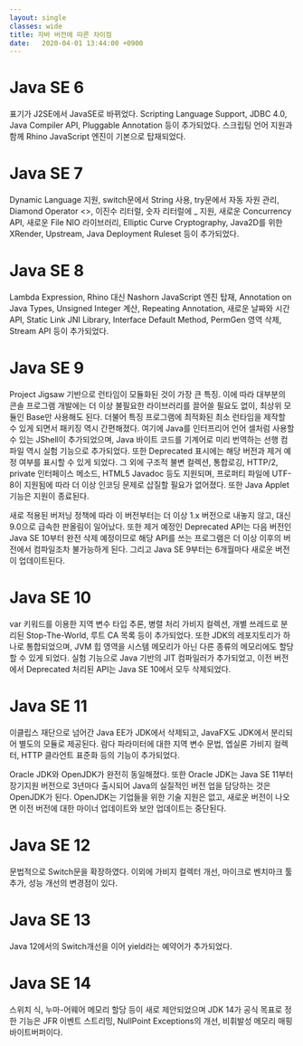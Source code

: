 ```yaml
---
layout: single
classes: wide
title: 자바 버전에 따른 차이점
date:	2020-04-01 13:44:00 +0900
---
```


# Java SE 6

표기가 J2SE에서 JavaSE로 바뀌었다.  Scripting Language Support, JDBC 4.0, Java Compiler API, Pluggable Annotation 등이 추가되었다. 스크립팅 언어 지원과 함께 Rhino JavaScript 엔진이 기본으로 탑재되었다.

#  Java SE 7

Dynamic Language 지원, switch문에서 String 사용, try문에서 자동 자원 관리, Diamond Operator <>, 이진수 리터럴, 숫자 리터럴에 _ 지원, 새로운 Concurrency API, 새로운 File NIO 라이브러리, Elliptic Curve Cryptography, Java2D를 위한 XRender, Upstream, Java Deployment Ruleset 등이 추가되었다.

# Java SE 8

Lambda Expression, Rhino 대신 Nashorn JavaScript 엔진 탑재, Annotation on Java Types, Unsigned Integer 계산, Repeating Annotation, 새로운 날짜와 시간 API, Static Link JNI Library, Interface Default Method, PermGen 영역 삭제, Stream API 등이 추가되었다.

#  Java SE 9

Project Jigsaw 기반으로 런타임이 모듈화된 것이 가장 큰 특징. 이에 따라 대부분의 콘솔 프로그램 개발에는 더 이상 불필요한 라이브러리를 끌어쓸 필요도 없이, 최상위 모듈인 Base만 사용해도 된다. 더불어 특징 프로그램에 최적화된 최소 런타임을 제작할 수 있게 되면서 패키징 역시 간편해졌다. 여기에 Java를 인터프리어 언어 셀처럼 사용할 수 있는 JShell이 추가되었으며, Java 바이트 코드를 기계어로 미리 번역하는 선행 컴파일 역시 실험 기능으로 추가되었다. 또한 Deprecated 표시에는 해당 버전과 제거 예정 여부를 표시할 수 있게 되었다. 그 외에 구조적 불변 컬렉션, 통합로깅, HTTP/2, private 인터페이스 메소드, HTML5 Javadoc 등도 지원되며, 프로퍼티 파일에 UTF-8이 지원됨에 따라 더 이상 인코딩 문제로 삽질할 필요가 없어졌다. 또한 Java Applet 기능은 지원이 종료된다. 

새로 적용된 버저닝 정책에 따라 이 버전부터는 더 이상 1.x 버전으로 내놓지 않고, 대신 9.0으로 급속한 판올림이 일어났다. 또한 제거 예정인 Deprecated API는 다음 버전인 Java SE 10부터 완전 삭제 예정이므로 해당 API를 쓰는 프로그램은 더 이상 이후의 버전에서 컴파일조차 불가능하게 된다. 그리고 Java SE 9부터는 6개월마다 새로운 버전이 업데이트된다.

#  Java SE 10

var 키워드를 이용한 지역 변수 타입 추론, 병렬 처리 가비지 컬렉션, 개별 쓰레드로 분리된 Stop-The-World, 루트 CA 목록 등이 추가되었다. 또한 JDK의 레포지토리가 하나로 통합되었으며, JVM 힙 영역을 시스템 메모리가 아닌 다른 종류의 메모리에도 할당할 수 있게 되었다. 실험 기능으로 Java 기반의 JIT 컴파일러가 추가되었고, 이전 버전에서 Deprecated 처리된 API는 Java SE 10에서 모두 삭제되었다.

#  Java SE 11

이클립스 재단으로 넘어간 Java EE가 JDK에서 삭제되고, JavaFX도 JDK에서 분리되어 별도의 모듈로 제공된다. 람다 파라미터에 대한 지역 변수 문법, 엡실론 가비지 컬렉터, HTTP 클라언트 표준화 등의 기능이 추가되었다.

Oracle JDK와 OpenJDK가 완전히 동일해졌다. 또한 Oracle JDK는 Java SE 11부터 장기지원 버전으로 3년마다 출시되어 Java의 실질적인 버전 업을 담당하는 것은 OpenJDK가 된다. OpenJDK는 기업들을 위한 기술 지원은 없고, 새로운 버전이 나오면 이전 버전에 대한 마이너 업데이트와 보안 업데이트는 중단된다.

#  Java SE 12

문법적으로 Switch문을 확장하였다. 이외에 가비지 컬렉터 개선, 마이크로 벤치마크 툴 추가, 성능 개선의 변경점이 있다.

 # Java SE 13

Java 12에서의 Switch개선을 이어 yield라는 예약어가 추가되었다.

# Java SE 14

스위치 식, 누마-어웨어 메모리 할당 등이 새로 제안되었으며 JDK 14가 공식 목표로 정한 기능은 JFR 이벤트 스트리밍, NullPoint Exceptions의 개선, 비휘발성 메모리 매핑 바이트버퍼이다.

